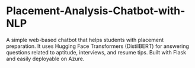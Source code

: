 # Placement-Analysis-Chatbot-with-NLP
A simple web-based chatbot that helps students with placement preparation. It uses Hugging Face Transformers (DistilBERT) for answering questions related to aptitude, interviews, and resume tips. Built with Flask and easily deployable on Azure.
